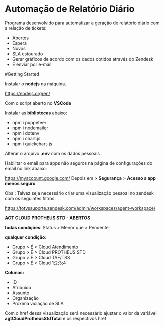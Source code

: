 # Automação de Relatório Diário

Programa desenvolvido para automatizar a geração de relatório diário com a relação de tickets:
  - Abertos
  - Espera
  - Novos
  - SLA estourado
  - Gerar gráficos de acordo com os dados obtidos através do Zendesk
  - E enviar por e-mail

#Getting Started

Instalar o **nodejs** na máquina.

https://nodejs.org/en/

Com o script aberto no **VSCode**

Instalar as **bibliotecas** abaixo:

- npm i puppeteer
- npm i nodemailer
- npm i dotenv
- npm i chart.js
- npm i quickchart-js

Alterar o arquivo **.env** com os dados pessoais

Habilitar o email para apps não seguros na página de configurações do email no link abaixo:

https://myaccount.google.com/
Depois em > **Segurança** > **Acesso a app menos seguro**

Obs.: Talvez seja necessário criar uma visualização pessoal no zendesk com os seguintes filtros:

https://totvssuporte.zendesk.com/admin/workspaces/agent-workspace/

**AGT CLOUD PROTHEUS STD - ABERTOS**

**todas condições**: Status > Menor que > Pendente


**qualquer condição**:
- Grupo > É > Cloud Atendimento
- Grupo > É > Cloud PROTHEUS STD
- Grupo > É > Cloud TAF/TSS
- Grupo > É > Cloud 1;2;3;4

**Colunas:**
- ID
- Atribuido
- Assunto
- Organização
- Proxima violação de SLA

Com o href dessa visualização será necessário ajustar o valor da variável **agtCloudProtheusStdTotal** e os respectivos href

